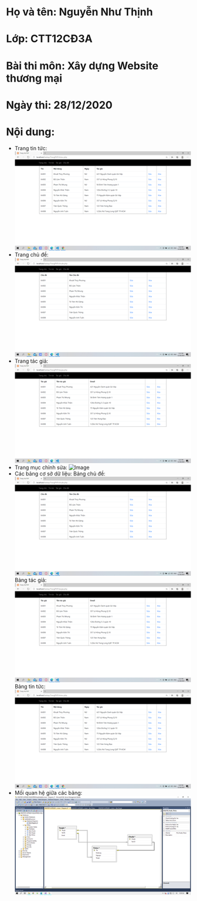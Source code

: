 # Họ và tên: Nguyễn Như Thịnh
# Lớp: CTT12CĐ3A
# Bài thi môn: Xây dựng Website thương mại
# Ngày thi: 28/12/2020
# Nội dung:
- Trang tin tức:
![Image](TT.png)
- Trang chủ đề:
![Image](CD.png)
- Trang tác giả:
![Image](TG.png)
- Trang mục chỉnh sửa:
![Image](chinhsua1.png)
- Các bảng cơ sở dữ liệu:
Bảng chủ đề:
![Image](chude.png)
Bảng tác giả:
![Image](tacgia.png)
Bảng tin tức:
![Image](tintuc.png)
- Mối quan hệ giữa các bảng:
![Image](repo.png)
